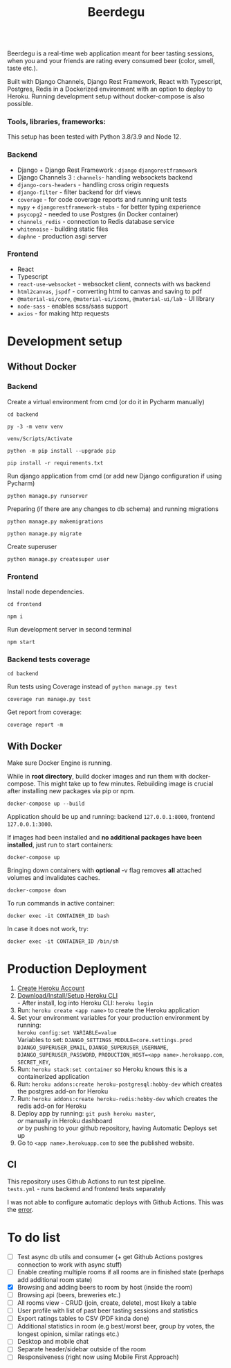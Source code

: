 
<div align="center" style="padding-bottom: 20px">
    <h1>Beerdegu</h1>
    <img src="https://img.shields.io/badge/Python-14354C?style=for-the-badge&logo=python&logoColor=white" alt=""/>
    <img src="https://img.shields.io/badge/Django-092E20?style=for-the-badge&logo=django&logoColor=white" alt=""/>
    <img src="https://img.shields.io/badge/TypeScript-007ACC?style=for-the-badge&logo=typescript&logoColor=white" alt=""/>
    <img src="https://img.shields.io/badge/React-20232A?style=for-the-badge&logo=react&logoColor=61DAFB" alt=""/>
    <img src="https://img.shields.io/badge/Sass-CC6699?style=for-the-badge&logo=sass&logoColor=white" alt=""/>
    <img src="https://img.shields.io/badge/Material--UI-0081CB?style=for-the-badge&logo=material-ui&logoColor=white" alt=""/>
    <img src="https://img.shields.io/badge/PostgreSQL-316192?style=for-the-badge&logo=postgresql&logoColor=white" alt=""/>
    <img src="https://img.shields.io/badge/redis-%23DD0031.svg?&style=for-the-badge&logo=redis&logoColor=white" alt=""/>
    <img src="https://img.shields.io/badge/Docker-008FCC?style=for-the-badge&logo=docker&logoColor=white" alt=""/>
    <img src="https://img.shields.io/badge/Heroku-430098?style=for-the-badge&logo=heroku&logoColor=white" alt=""/>
</div>

Beerdegu is a real-time web application meant for beer tasting sessions, when
you and your friends are rating every consumed beer (color, smell, taste etc.).  
 
Built with Django Channels, Django Rest Framework, React with Typescript, 
Postgres, Redis in a Dockerized environment 
with an option to deploy to Heroku. Running development setup
without docker-compose is also possible.

### Tools, libraries, frameworks:
This setup has been tested with Python 3.8/3.9 and Node 12.

### Backend
- Django + Django Rest Framework : `django` `djangorestframework`
- Django Channels 3 : `channels`- handling websockets backend
- `django-cors-headers` - handling cross origin requests
- `django-filter` - filter backend for drf views
- `coverage` - for code coverage reports and running unit tests
- `mypy` + `djangorestframework-stubs` - for better typing experience
- `psycopg2` - needed to use Postgres (in Docker container)
- `channels_redis` - connection to Redis database service
- `whitenoise` - building static files
- `daphne` - production asgi server


### Frontend
- React
- Typescript
- `react-use-websocket` - websocket client, connects with ws backend
- `html2canvas`, `jspdf` - converting html to canvas and saving to pdf
- `@material-ui/core`, `@material-ui/icons`, `@material-ui/lab` - UI library
- `node-sass` - enables scss/sass support
- `axios` - for making http requests

# Development setup

## Without Docker
### Backend
Create a virtual environment from cmd (or do it in Pycharm manually)
```shell script
cd backend

py -3 -m venv venv

venv/Scripts/Activate

python -m pip install --upgrade pip

pip install -r requirements.txt
```

Run django application from cmd (or add new Django configuration if using Pycharm)
```shell script
python manage.py runserver
```

Preparing (if there are any changes to db schema) and running migrations
```shell script
python manage.py makemigrations

python manage.py migrate
```

Create superuser
```shell script
python manage.py createsuper user
```

### Frontend
Install node dependencies.
```shell script
cd frontend

npm i
```
Run development server in second terminal
```shell script
npm start
```

### Backend tests coverage
```shell script
cd backend
```
Run tests using Coverage instead of `python manage.py test`
```shell script
coverage run manage.py test
```
Get report from coverage:
```shell script
coverage report -m
```

## With Docker
Make sure Docker Engine is running.  

While in **root directory**, build docker images and run them with docker-compose. This might take up to few minutes. 
Rebuilding image is crucial after installing new packages via pip or npm.

```shell script
docker-compose up --build
```

Application should be up and running: backend `127.0.0.1:8000`, frontend `127.0.0.1:3000`.

If images had been installed and **no additional packages have been installed**, just run to start containers:
```shell script
docker-compose up
```

Bringing down containers with **optional** -v flag removes **all** attached volumes and invalidates caches.
```shell script
docker-compose down
```

To run commands in active container:
```shell script
docker exec -it CONTAINER_ID bash
```
In case it does not work, try:
```shell script
docker exec -it CONTAINER_ID /bin/sh
```

# Production Deployment  
   1) [Create Heroku Account](https://signup.heroku.com/dc)  
   2) [Download/Install/Setup Heroku CLI](https://devcenter.heroku.com/articles/heroku-cli#download-and-install)  
    - After install, log into Heroku CLI: `heroku login`  
   3) Run: `heroku create <app name>` to create the Heroku application    
   4) Set your environment variables for your production environment by running:  
    ```
    heroku config:set VARIABLE=value
    ```  
    Variables to set: `DJANGO_SETTINGS_MODULE=core.settings.prod` `DJANGO_SUPERUSER_EMAIL`,
    `DJANGO_SUPERUSER_USERNAME`, `DJANGO_SUPERUSER_PASSWORD`, `PRODUCTION_HOST=<app name>.herokuapp.com`, 
    `SECRET_KEY`,
   5) Run: `heroku stack:set container` so Heroku knows this is a containerized application  
   6) Run: `heroku addons:create heroku-postgresql:hobby-dev` which creates the postgres add-on for Heroku 
   7) Run: `heroku addons:create heroku-redis:hobby-dev` which creates the redis add-on for Heroku 
   8) Deploy app by running: `git push heroku master`,  
   *or* manually in Heroku dashboard  
   *or* by pushing to your github repository, having Automatic Deploys set up    
   9) Go to `<app name>.herokuapp.com` to see the published website.  

## CI
This repository uses Github Actions to run test pipeline.  
`tests.yml` - runs backend and frontend tests separately

I was not able to configure automatic deploys with Github Actions.
This was the [error](https://github.com/AkhileshNS/heroku-deploy/issues/84).  

# To do list
- [ ] Test async db utils and consumer (+ get Github Actions postgres connection to work with async stuff)
- [ ] Enable creating multiple rooms if all rooms are in finished state (perhaps add additional room state)
- [X] Browsing and adding beers to room by host (inside the room)
- [ ] Browsing api (beers, breweries etc.)
- [ ] All rooms view - CRUD (join, create, delete), most likely a table
- [ ] User profile with list of past beer tasting sessions and statistics
- [ ] Export ratings tables to CSV (PDF kinda done)
- [ ] Additional statistics in room (e.g best/worst beer, group by votes, the longest opinion, similar ratings etc.)
- [ ] Desktop and mobile chat
- [ ] Separate header/sidebar outside of the room
- [ ] Responsiveness (right now using Mobile First Approach)

